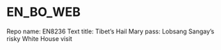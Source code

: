 # EN_BO_WEB
Repo name: EN8236
Text title: Tibet’s Hail Mary pass: Lobsang Sangay’s risky White House visit